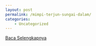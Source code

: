```yaml
---
layout: post
permalink: /mimpi-terjun-sungai-dalam/
categories:
    - Uncategorized
---
```


[Baca Selengkapnya](/02)